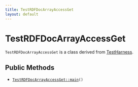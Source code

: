 ```yaml
---
title: TestRDFDocArrayAccessGet
layout: default
---
```


# TestRDFDocArrayAccessGet

<code>TestRDFDocArrayAccessGet</code> is a class derived from <a href="TestHarness">TestHarness</a>.

## Public Methods

* <code><a href="TestRDFDocArrayAccessGet%3A%3Amain">TestRDFDocArrayAccessGet::main</a>()</code>

